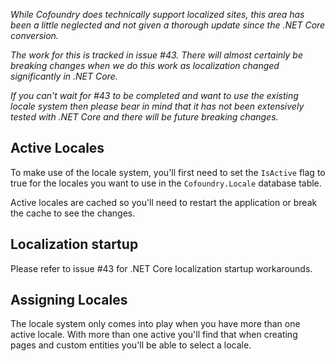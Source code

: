 *While Cofoundry does technically support localized sites, this area has been a little neglected and not given a thorough update since the .NET Core conversion.*

*The work for this is tracked in issue #43. There will almost certainly be breaking changes when we do this work as localization changed significantly in .NET Core.*

*If you can't wait for #43 to be completed and want to use the existing locale system then please bear in mind that it has not been extensively tested with .NET Core and there will be future breaking changes.*

## Active Locales

To make use of the locale system, you'll first need to set the `IsActive` flag to true for the locales you want to use in the `Cofoundry.Locale` database table.

Active locales are cached so you'll need to restart the application or break the cache to see the changes.

## Localization startup

Please refer to issue #43 for .NET Core localization startup workarounds.

## Assigning Locales

The locale system only comes into play when you have more than one active locale. With more than one active you'll find that when creating pages and custom entities you'll be able to select a locale.




